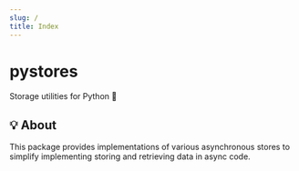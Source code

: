 ```yaml
---
slug: /
title: Index
---
```


# pystores

Storage utilities for Python 🐍

## 💡 About

This package provides implementations of various asynchronous stores
to simplify implementing storing and retrieving data in async code.
